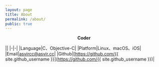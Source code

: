 ```yaml
---
layout: page
title: About
permalink: /about/
public: true
---
```

<center><b>Coder</b></center>


||
|-|-|
|Language|C、Objective-C|
|Platform|Linux、macOS、iOS|
|Email|[asvircc@asvir.cc](mailto://asvircc@asvir.cc)|
|Github|[https://github.com/{{ site.github_username }}](https://github.com/{{ site.github_username }})|

